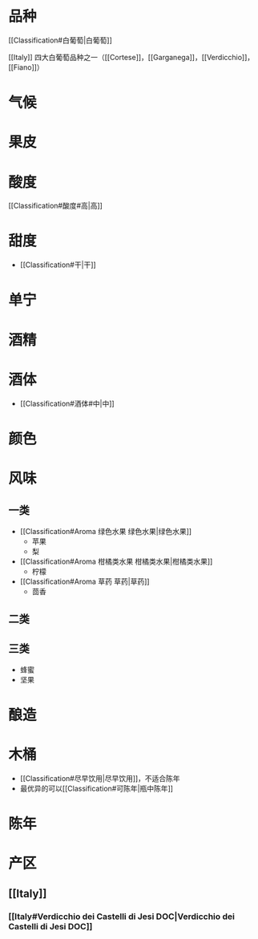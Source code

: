 # 品种

[[Classification#白葡萄|白葡萄]]

[[Italy]] 四大白葡萄品种之一（[[Cortese]]，[[Garganega]]，[[Verdicchio]]，[[Fiano]]）

# 气候



# 果皮



# 酸度

[[Classification#酸度#高|高]]

# 甜度

- [[Classification#干|干]]

# 单宁



# 酒精



# 酒体

- [[Classification#酒体#中|中]]

# 颜色



# 风味

## 一类

- [[Classification#Aroma 绿色水果 绿色水果|绿色水果]]
	- 苹果
	- 梨
- [[Classification#Aroma 柑橘类水果 柑橘类水果|柑橘类水果]]
	- 柠檬
- [[Classification#Aroma 草药 草药|草药]]
	- 茴香

## 二类



## 三类

- 蜂蜜
- 坚果

# 酿造



# 木桶

- [[Classification#尽早饮用|尽早饮用]]，不适合陈年
- 最优异的可以[[Classification#可陈年|瓶中陈年]]

# 陈年



# 产区

## [[Italy]]

### [[Italy#Verdicchio dei Castelli di Jesi DOC|Verdicchio dei Castelli di Jesi DOC]]
